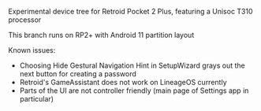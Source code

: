 Experimental device tree for Retroid Pocket 2 Plus, featuring a Unisoc T310 processor

This branch runs on RP2+ with Android 11 partition layout

Known issues:
- Choosing Hide Gestural Navigation Hint in SetupWizard grays out the next button for creating a password
- Retroid's GameAssistant does not work on LineageOS currently
- Parts of the UI are not controller friendly (main page of Settings app in particular)
